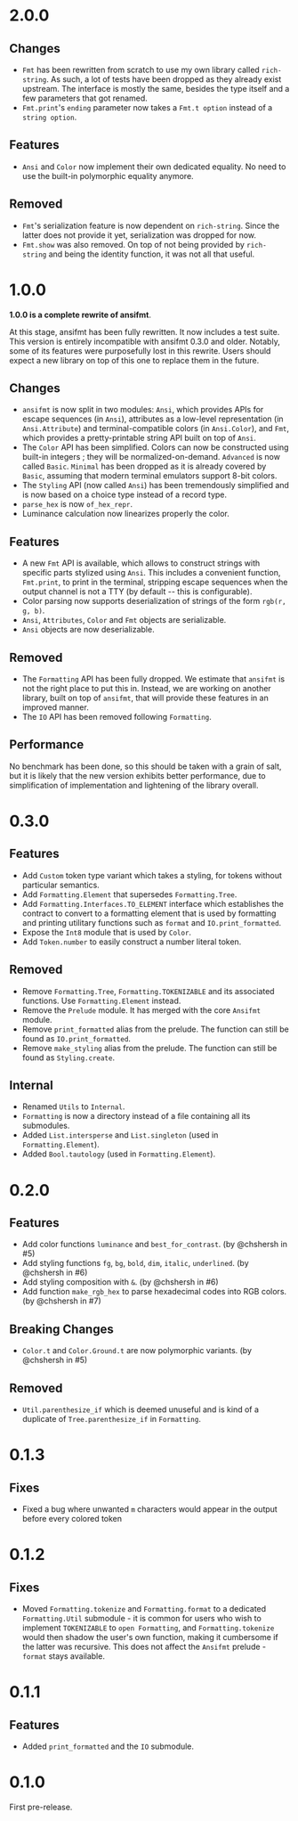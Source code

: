 # 2.0.0

## Changes

- `Fmt` has been rewritten from scratch to use my own library called `rich-string`. As such, a lot of tests have been dropped as they already exist upstream. The interface is mostly the same, besides the type itself and a few parameters that got renamed.
- `Fmt.print`'s `ending` parameter now takes a `Fmt.t option` instead of a `string option`.

## Features

- `Ansi` and `Color` now implement their own dedicated equality. No need to use the built-in polymorphic equality anymore.

## Removed

- `Fmt`'s serialization feature is now dependent on `rich-string`. Since the latter does not provide it yet, serialization was dropped for now.
- `Fmt.show` was also removed. On top of not being provided by `rich-string` and being the identity function, it was not all that useful.

# 1.0.0

**1.0.0 is a complete rewrite of ansifmt**.

At this stage, ansifmt has been fully rewritten. It now includes a test suite. This version is entirely incompatible with ansifmt 0.3.0 and older. Notably, some of its features were purposefully lost in this rewrite.
Users should expect a new library on top of this one to replace them in the future.

## Changes

- `ansifmt` is now split in two modules: `Ansi`, which provides APIs for escape sequences (in `Ansi`), attributes as a low-level representation (in `Ansi.Attribute`) and terminal-compatible colors (in `Ansi.Color`), and `Fmt`, which provides a pretty-printable string API built on top of `Ansi`.
- The `Color` API has been simplified. Colors can now be constructed using built-in integers ; they will be normalized-on-demand. `Advanced` is now called `Basic`. `Minimal` has been dropped as it is already covered by `Basic`, assuming that modern terminal emulators support 8-bit colors.
- The `Styling` API (now called `Ansi`) has been tremendously simplified and is now based on a choice type instead of a record type.
- `parse_hex` is now `of_hex_repr`.
- Luminance calculation now linearizes properly the color.

## Features

- A new `Fmt` API is available, which allows to construct strings with specific parts stylized using `Ansi`. This includes a convenient function, `Fmt.print`, to print in the terminal, stripping escape sequences when the output channel is not a TTY (by default -- this is configurable).
- Color parsing now supports deserialization of strings of the form `rgb(r, g, b)`.
- `Ansi`, `Attributes`, `Color` and `Fmt` objects are serializable.
- `Ansi` objects are now deserializable.

## Removed

- The `Formatting` API has been fully dropped. We estimate that `ansifmt` is not the right place to put this in. Instead, we are working on another library, built on top of `ansifmt`, that will provide these features in an improved manner.
- The `IO` API has been removed following `Formatting`.

## Performance

No benchmark has been done, so this should be taken with a grain of salt, but it is likely that the new version exhibits better performance, due to simplification of implementation and lightening of the library overall.

# 0.3.0

## Features

- Add `Custom` token type variant which takes a styling, for tokens without particular semantics.
- Add `Formatting.Element` that supersedes `Formatting.Tree`.
- Add `Formatting.Interfaces.TO_ELEMENT` interface which establishes the contract to convert to a formatting element that is used by formatting and printing utilitary functions such as `format` and `IO.print_formatted`.
- Expose the `Int8` module that is used by `Color`.
- Add `Token.number` to easily construct a number literal token.

## Removed

- Remove `Formatting.Tree`, `Formatting.TOKENIZABLE` and its associated functions. Use `Formatting.Element` instead.
- Remove the `Prelude` module. It has merged with the core `Ansifmt` module.
- Remove `print_formatted` alias from the prelude. The function can still be found as `IO.print_formatted`.
- Remove `make_styling` alias from the prelude. The function can still be found as `Styling.create`.

## Internal

- Renamed `Utils` to `Internal`.
- `Formatting` is now a directory instead of a file containing all its submodules.
- Added `List.intersperse` and `List.singleton` (used in `Formatting.Element`).
- Added `Bool.tautology` (used in `Formatting.Element`).

# 0.2.0

## Features

- Add color functions `luminance` and `best_for_contrast`. (by @chshersh in #5)
- Add styling functions `fg`, `bg`, `bold`, `dim`, `italic`, `underlined`. (by @chshersh in #6)
- Add styling composition with `&`. (by @chshersh in #6)
- Add function `make_rgb_hex` to parse hexadecimal codes into RGB colors. (by @chshersh in #7)

## Breaking Changes

- `Color.t` and `Color.Ground.t` are now polymorphic variants. (by @chshersh in #5)

## Removed

- `Util.parenthesize_if` which is deemed unuseful and is kind of a duplicate of `Tree.parenthesize_if` in `Formatting`.

# 0.1.3

## Fixes

- Fixed a bug where unwanted `m` characters would appear in the output before every colored token

# 0.1.2

## Fixes

- Moved `Formatting.tokenize` and `Formatting.format` to a dedicated `Formatting.Util` submodule - it is common for users who wish to implement `TOKENIZABLE` to `open Formatting`, and `Formatting.tokenize` would then shadow the user's own function, making it cumbersome if the latter was recursive.
  This does not affect the `Ansifmt` prelude - `format` stays available.

# 0.1.1

## Features

- Added `print_formatted` and the `IO` submodule.

# 0.1.0

First pre-release.
